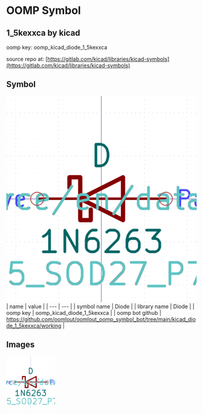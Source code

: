 # OOMP Symbol  
## 1_5kexxca  by kicad  
  
oomp key: oomp_kicad_diode_1_5kexxca  
  
source repo at: [https://gitlab.com/kicad/libraries/kicad-symbols](https://gitlab.com/kicad/libraries/kicad-symbols)  
## Symbol  
  
[![working.png](working_600.png)](working.png)  
| name | value | 
| --- | --- | 
| symbol name | Diode | 
| library name | Diode | 
| oomp key | oomp_kicad_diode_1_5kexxca | 
| oomp bot github | https://github.com/oomlout/oomlout_oomp_symbol_bot/tree/main/kicad_diode_1_5kexxca/working | 
## Images  
  
[![working.png](working_140.png)](working.png)  
